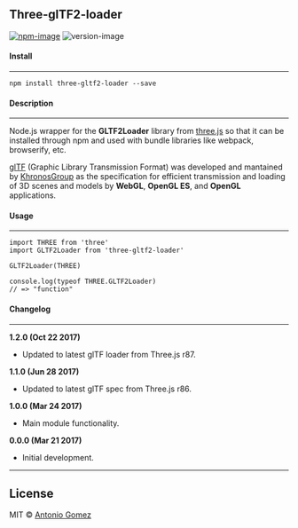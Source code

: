 ## Three-glTF2-loader

[![npm-image](https://img.shields.io/badge/npm-v1.2.0-ff69b4.svg)](https://www.npmjs.com/package/three-gltf2-loader)
![version-image](https://img.shields.io/badge/license-MIT-ff69b4.svg)


#### Install
--------

```
npm install three-gltf2-loader --save
```


#### Description
-----------

Node.js wrapper for the **GLTF2Loader** library from [three.js][0] so that it can be installed through npm and used with bundle libraries like webpack, browserify, etc.

[glTF](1) (Graphic Library Transmission Format) was developed and mantained by [KhronosGroup](2) as the specification for efficient transmission and loading of 3D scenes and models by **WebGL**, **OpenGL ES**, and **OpenGL** applications.



#### Usage
--------

```
import THREE from 'three'
import GLTF2Loader from 'three-gltf2-loader'

GLTF2Loader(THREE)

console.log(typeof THREE.GLTF2Loader)
// => "function"
```


#### Changelog
--------

**1.2.0 (Oct 22 2017)**
* Updated to latest glTF loader from Three.js r87.

**1.1.0 (Jun 28 2017)**
* Updated to latest glTF spec from Three.js r86.

**1.0.0 (Mar 24 2017)**
* Main module functionality.

**0.0.0 (Mar 21 2017)**
* Initial development.


--------
## License
MIT © [Antonio Gomez][3]

[0]: https://github.com/mrdoob/three.js
[1]: https://github.com/KhronosGroup/glTF
[2]: https://www.khronos.org
[3]: http://antoniogomez.me/
